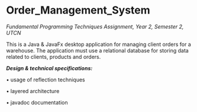 # Order_Management_System

_Fundamental Programming Techniques Assignment, Year 2, Semester 2, UTCN_

This is a Java & JavaFx desktop application for managing client orders for a warehouse. The application must use a relational database for storing data related to clients, products and orders.

**_Design & technical specifications:_** 

• usage of reflection techniques

• layered architecture

• javadoc documentation


